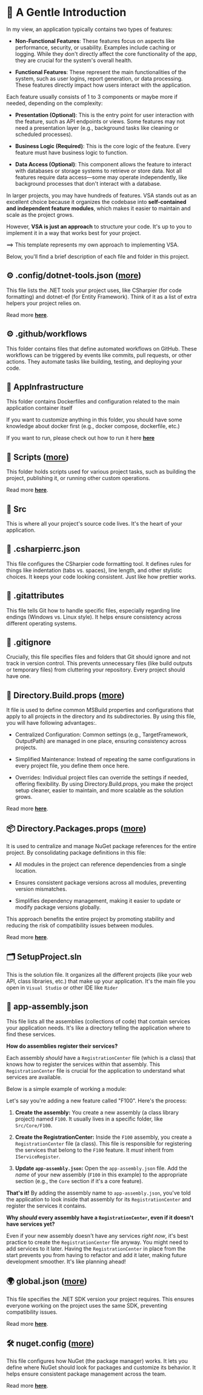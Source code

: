 # 🦄 A Gentle Introduction

In my view, an application typically contains two types of features:

- **Non-Functional Features**: These features focus on aspects like performance, security, or usability. Examples include caching or logging. While they don't directly affect the core functionality of the app, they are crucial for the system's overall health.

- **Functional Features**: These represent the main functionalities of the system, such as user logins, report generation, or data processing. These features directly impact how users interact with the application.

Each feature usually consists of 1 to 3 components or maybe more if needed, depending on the complexity:

- **Presentation (Optional)**: This is the entry point for user interaction with the feature, such as API endpoints or views. Some features may not need a presentation layer (e.g., background tasks like cleaning or scheduled processes).

- **Business Logic (Required)**: This is the core logic of the feature. Every feature must have business logic to function.

- **Data Access (Optional)**: This component allows the feature to interact with databases or storage systems to retrieve or store data. Not all features require data access—some may operate independently, like background processes that don't interact with a database.

In larger projects, you may have hundreds of features. VSA stands out as an excellent choice because it organizes the codebase into **self-contained and independent feature modules**, which makes it easier to maintain and scale as the project grows.

However, **VSA is just an approach** to structure your code. It's up to you to implement it in a way that works best for your project.

==> This template represents my own approach to implementing VSA.

Below, you'll find a brief description of each file and folder in this project.

## ⚙️ .config/dotnet-tools.json ([more](DotnetToolConfig.md))

This file lists the .NET tools your project uses, like CSharpier (for code formatting) and dotnet-ef (for Entity Framework). Think of it as a list of extra helpers your project relies on.

Read more [**here**](DotnetToolConfig.md).

## ⚙️ .github/workflows

This folder contains files that define automated workflows on GitHub. These workflows can be triggered by events like commits, pull requests, or other actions. They automate tasks like building, testing, and deploying your code.

## 📂 AppInfrastructure

This folder contains Dockerfiles and configuration related to the main application container itself

If you want to customize anything in this folder, you should have some knowledge about docker first (e.g., docker compose, dockerfile, etc.)

If you want to run, please check out how to run it here [**here**](RunDockerStack.md)

## 📂 Scripts ([more](CustomizeScript.md))

This folder holds scripts used for various project tasks, such as building the project, publishing it, or running other custom operations.

Read more [**here**](CustomizeScript.md).

## 📂 Src

This is where all your project's source code lives. It's the heart of your application.

## 🔧 .csharpierrc.json

This file configures the CSharpier code formatting tool. It defines rules for things like indentation (tabs vs. spaces), line length, and other stylistic choices. It keeps your code looking consistent. Just like how prettier works.

## 🔴 .gitattributes

This file tells Git how to handle specific files, especially regarding line endings (Windows vs. Linux style). It helps ensure consistency across different operating systems.

## 🔴 .gitignore

Crucially, this file specifies files and folders that Git should ignore and not track in version control. This prevents unnecessary files (like build outputs or temporary files) from cluttering your repository. Every project should have one.

## 📂 Directory.Build.props ([more](DirectoryBuildProps.md))

It file is used to define common MSBuild properties and configurations that apply to all projects in the directory and its subdirectories. By using this file, you will have following advantages:.

- Centralized Configuration: Common settings (e.g., TargetFramework, OutputPath) are managed in one place, ensuring consistency across projects.

- Simplified Maintenance: Instead of repeating the same configurations in every project file, you define them once here.

- Overrides: Individual project files can override the settings if needed, offering flexibility.
  By using Directory.Build.props, you make the project setup cleaner, easier to maintain, and more scalable as the solution grows.

Read more [**here**](DirectoryBuildProps.md).

## 📦 Directory.Packages.props ([more](DirectoryPackagesProps.md))

It is used to centralize and manage NuGet package references for the entire project. By consolidating package definitions in this file:

- All modules in the project can reference dependencies from a single location.

- Ensures consistent package versions across all modules, preventing version mismatches.

- Simplifies dependency management, making it easier to update or modify package versions globally.

This approach benefits the entire project by promoting stability and reducing the risk of compatibility issues between modules.

Read more [**here**](DirectoryPackagesProps.md).

## 🗂️ SetupProject.sln

This is the solution file. It organizes all the different projects (like your web API, class libraries, etc.) that make up your application. It's the main file you open in `Visual Studio` or other IDE like `Rider`

## 🔧 app-assembly.json

This file lists all the assemblies (collections of code) that contain services your application needs. It's like a directory telling the application where to find these services.

**How do assemblies register their services?**

Each assembly _should_ have a `RegistrationCenter` file (which is a class) that knows how to register the services within that assembly. This `RegistrationCenter` file is crucial for the application to understand what services are available.

Below is a simple example of working a module:

Let's say you're adding a new feature called "F100". Here's the process:

1. **Create the assembly:** You create a new assembly (a class library project) named `F100`. It usually lives in a specific folder, like `Src/Core/F100`.

2. **Create the RegistrationCenter:** Inside the `F100` assembly, you create a `RegistrationCenter` file (a class). This file is responsible for registering the services that belong to the `F100` feature. It _must_ inherit from `IServiceRegister`.

3. **Update `app-assembly.json`:** Open the `app-assembly.json` file. Add the _name_ of your new assembly (`F100` in this example) to the appropriate section (e.g., the `Core` section if it's a core feature).

**That's it!** By adding the assembly name to `app-assembly.json`, you've told the application to look inside that assembly for its `RegistrationCenter` and register the services it contains.

**Why _should_ every assembly have a `RegistrationCenter`, even if it doesn't have services yet?**

Even if your new assembly doesn't have any services _right now_, it's best practice to create the `RegistrationCenter` file anyway. You might need to add services to it later. Having the `RegistrationCenter` in place from the start prevents you from having to refactor and add it later, making future development smoother. It's like planning ahead!

## 🌍 global.json ([more](GlobalJson.md))

This file specifies the .NET SDK version your project requires. This ensures everyone working on the project uses the same SDK, preventing compatibility issues.

Read more [**here**](GlobalJson.md).

## 🛠️ nuget.config ([more](NugetConfig.md))

This file configures how NuGet (the package manager) works. It lets you define where NuGet should look for packages and customize its behavior. It helps ensure consistent package management across the team.

Read more [**here**](NugetConfig.md).

